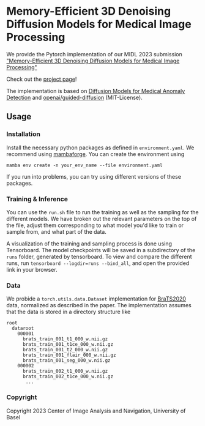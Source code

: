 # Memory-Efficient 3D Denoising Diffusion Models for Medical Image Processing

We provide the Pytorch implementation of our MIDL 2023 submission 
["Memory-Efficient 3D Denoising Diffusion Models for Medical Image 
Processing"](https://openreview.net/forum?id=neXqIGpO-tn)

Check out the [project page](https://florentinbieder.github.io/PatchDDM-3D/)!

The implementation is based on [Diffusion Models for Medical Anomaly Detection](https://github.com/JuliaWolleb/diffusion-anomaly)
and [openai/guided-diffusion](https://github.com/openai/guided-diffusion) (MIT-License).

## Usage
### Installation
Install the necessary python packages as defined in `environment.yaml`.
We recommend using [mambaforge](https://mamba.readthedocs.io/en/latest/installation.html). 
You can create the environment using 

    mamba env create -n your_env_name --file environment.yaml

If you run into problems, you can try using different versions of these packages.

### Training & Inference

You can use the `run.sh` file to run the training as well as the sampling for the different models.
We have broken out the relevant parameters on the top of the file, adjust them corresponding to
what model you'd like to train or sample from, and what part of the data.

A visualization of the training and sampling process is done using Tensorboard. 
The model checkpoints will be saved in a subdirectory of the `runs` folder, generated by tensorboard.
To view and compare the different runs, run `tensorboard --logdir=runs --bind_all`,
and open the provided link in your browser.

### Data
We probide a `torch.utils.data.Dataset` implementation for
[BraTS2020](https://www.med.upenn.edu/cbica/brats2020/data.html) data, normalized as
described in the paper. The implementation assumes that the data is stored in a directory structure
like 

    root
      dataroot
        000001
          brats_train_001_t1_000_w.nii.gz
          brats_train_001_t1ce_000_w.nii.gz
          brats_train_001_t2_000_w.nii.gz
          brats_train_001_flair_000_w.nii.gz
          brats_train_001_seg_000_w.nii.gz
        000002
          brats_train_002_t1_000_w.nii.gz
          brats_train_002_t1ce_000_w.nii.gz
           ...


### Copyright
Copyright 2023 Center of Image Analysis and Navigation, University of Basel
